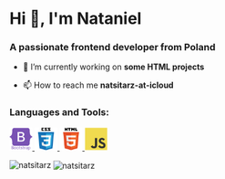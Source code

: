 <h1 align="left">Hi 👋, I'm Nataniel</h1>
<h3 align="left">A passionate frontend developer from Poland</h3>

- 🔭 I’m currently working on **some HTML projects**

- 📫 How to reach me **natsitarz-at-icloud**

<h3 align="left">Languages and Tools:</h3>
<p align="left"> <a href="https://getbootstrap.com" target="_blank" rel="noreferrer"> <img src="https://raw.githubusercontent.com/devicons/devicon/master/icons/bootstrap/bootstrap-plain-wordmark.svg" alt="bootstrap" width="40" height="40"/> </a> <a href="https://www.w3schools.com/css/" target="_blank" rel="noreferrer"> <img src="https://raw.githubusercontent.com/devicons/devicon/master/icons/css3/css3-original-wordmark.svg" alt="css3" width="40" height="40"/> </a> <a href="https://www.w3.org/html/" target="_blank" rel="noreferrer"> <img src="https://raw.githubusercontent.com/devicons/devicon/master/icons/html5/html5-original-wordmark.svg" alt="html5" width="40" height="40"/> </a> <a href="https://developer.mozilla.org/en-US/docs/Web/JavaScript" target="_blank" rel="noreferrer"> <img src="https://raw.githubusercontent.com/devicons/devicon/master/icons/javascript/javascript-original.svg" alt="javascript" width="40" height="40"/> </a></p>

<p><img align="left" src="https://github-readme-stats.vercel.app/api/top-langs?username=natsitarz&show_icons=true&locale=en&layout=compact" alt="natsitarz" /></p>

<p>&nbsp;<img align="center" src="https://github-readme-stats.vercel.app/api?username=natsitarz&show_icons=true&locale=en" alt="natsitarz" /></p>
